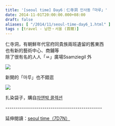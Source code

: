 ```yaml
---
title: '[seoul time] Day6：仁寺洞 인사동「마루」'
date: 2014-11-01T20:00:00.000+08:00
draft: false
aliases: [ "/2014/11/seoul-time-day6_1.html" ]
tags : [travel - 남한・서울 (首爾)]
---
```


仁寺洞，有朝鮮年代官府同貴族兩班遺留的舊東西  
也有新的藝術中心、商鋪等  
除了很有名的人人「ㅆ」廣場Ssamziegil 外  

[![](https://2.bp.blogspot.com/-iF8K5RM7bK0/XE2XoQ5gwFI/AAAAAAAAHiI/nJ1EiEr_Y6Uffrp0H5nQGPC-wUcaJuDGACLcBGAs/s640/15492718169_b5ea046e6c_z.jpg)](https://2.bp.blogspot.com/-iF8K5RM7bK0/XE2XoQ5gwFI/AAAAAAAAHiI/nJ1EiEr_Y6Uffrp0H5nQGPC-wUcaJuDGACLcBGAs/s1600/15492718169_b5ea046e6c_z.jpg)

新開的「마루」也不錯逛  

[![](https://2.bp.blogspot.com/-ZG1OsWeMgdk/XE2XsN3mCtI/AAAAAAAAHiM/F6XQJABlEukKNiWz2JWIC3HPOg9rTUpzwCLcBGAs/s640/15678615015_d490aa75dd_z.jpg)](https://2.bp.blogspot.com/-ZG1OsWeMgdk/XE2XsN3mCtI/AAAAAAAAHiM/F6XQJABlEukKNiWz2JWIC3HPOg9rTUpzwCLcBGAs/s1600/15678615015_d490aa75dd_z.jpg)

扎染袋子，購自[차앤박 콜렉션](http://www.ossasio.com/)  
  
\-----------------------------------------------  
  
延伸閱讀：[seoul time（7D7N）](http://www.hidie.net/2014/11/seoul-time7d7n.html)